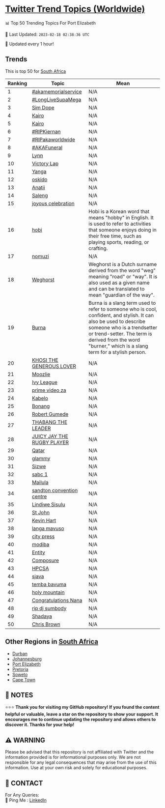[Twitter Trend Topics (Worldwide)](https://github.com/ErcinDedeoglu/Twitter-Trend-Topics)
==========


📊 Top 50 Trending Topics For Port Elizabeth

📆 Last Updated: `2023-02-18 02:38:36 UTC`

🔧 Updated every 1 hour!


## Trends

This is top 50 for [South Africa](</South Africa>)

| Ranking | Topic | Mean |
| ------- | ------------ | ------------ |
| 1 | [#akamemorialservice](http://twitter.com/search?q=%23akamemorialservice) | N/A |
| 2 | [#LongLiveSupaMega](http://twitter.com/search?q=%23LongLiveSupaMega) | N/A |
| 3 | [Sim Dope](http://twitter.com/search?q=Sim+Dope) | N/A |
| 4 | [Kairo](http://twitter.com/search?q=Kairo) | N/A |
| 5 | [Kairo](http://twitter.com/search?q=Kairo) | N/A |
| 6 | [#RIPKiernan](http://twitter.com/search?q=%23RIPKiernan) | N/A |
| 7 | [#RIPakaworldwide](http://twitter.com/search?q=%23RIPakaworldwide) | N/A |
| 8 | [#AKAFuneral](http://twitter.com/search?q=%23AKAFuneral) | N/A |
| 9 | [Lynn](http://twitter.com/search?q=Lynn) | N/A |
| 10 | [Victory Lap](http://twitter.com/search?q=Victory+Lap) | N/A |
| 11 | [Yanga](http://twitter.com/search?q=Yanga) | N/A |
| 12 | [oskido](http://twitter.com/search?q=oskido) | N/A |
| 13 | [Anatii](http://twitter.com/search?q=Anatii) | N/A |
| 14 | [Saleng](http://twitter.com/search?q=Saleng) | N/A |
| 15 | [joyous celebration](http://twitter.com/search?q=joyous+celebration) | N/A |
| 16 | [hobi](http://twitter.com/search?q=hobi) | Hobi is a Korean word that means "hobby" in English. It is used to refer to activities that someone enjoys doing in their free time, such as playing sports, reading, or crafting. |
| 17 | [nomuzi](http://twitter.com/search?q=nomuzi) | N/A |
| 18 | [Weghorst](http://twitter.com/search?q=Weghorst) | Weghorst is a Dutch surname derived from the word "weg" meaning "road" or "way". It is also used as a given name and can be translated to mean "guardian of the way". |
| 19 | [Burna](http://twitter.com/search?q=Burna) | Burna is a slang term used to refer to someone who is cool, confident, and stylish. It can also be used to describe someone who is a trendsetter or trend-setter. The term is derived from the word "burner," which is a slang term for a stylish person. |
| 20 | [KHOSI THE GENEROUS LOVER](http://twitter.com/search?q=KHOSI+THE+GENEROUS+LOVER) | N/A |
| 21 | [Moozlie](http://twitter.com/search?q=Moozlie) | N/A |
| 22 | [Ivy League](http://twitter.com/search?q=Ivy+League) | N/A |
| 23 | [prime video za](http://twitter.com/search?q=prime+video+za) | N/A |
| 24 | [Kabelo](http://twitter.com/search?q=Kabelo) | N/A |
| 25 | [Bonang](http://twitter.com/search?q=Bonang) | N/A |
| 26 | [Robert Gumede](http://twitter.com/search?q=Robert+Gumede) | N/A |
| 27 | [THABANG THE LEADER](http://twitter.com/search?q=THABANG+THE+LEADER) | N/A |
| 28 | [JUICY JAY THE RUGBY PLAYER](http://twitter.com/search?q=JUICY+JAY+THE+RUGBY+PLAYER) | N/A |
| 29 | [Qatar](http://twitter.com/search?q=Qatar) | N/A |
| 30 | [glammy](http://twitter.com/search?q=glammy) | N/A |
| 31 | [Sizwe](http://twitter.com/search?q=Sizwe) | N/A |
| 32 | [sabc 1](http://twitter.com/search?q=sabc+1) | N/A |
| 33 | [Mailula](http://twitter.com/search?q=Mailula) | N/A |
| 34 | [sandton convention centre](http://twitter.com/search?q=sandton+convention+centre) | N/A |
| 35 | [Lindiwe Sisulu](http://twitter.com/search?q=Lindiwe+Sisulu) | N/A |
| 36 | [St John](http://twitter.com/search?q=St+John) | N/A |
| 37 | [Kevin Hart](http://twitter.com/search?q=Kevin+Hart) | N/A |
| 38 | [langa mavuso](http://twitter.com/search?q=langa+mavuso) | N/A |
| 39 | [city press](http://twitter.com/search?q=city+press) | N/A |
| 40 | [modiba](http://twitter.com/search?q=modiba) | N/A |
| 41 | [Entity](http://twitter.com/search?q=Entity) | N/A |
| 42 | [Composure](http://twitter.com/search?q=Composure) | N/A |
| 43 | [HPCSA](http://twitter.com/search?q=HPCSA) | N/A |
| 44 | [sjava](http://twitter.com/search?q=sjava) | N/A |
| 45 | [temba bavuma](http://twitter.com/search?q=temba+bavuma) | N/A |
| 46 | [holy mountain](http://twitter.com/search?q=holy+mountain) | N/A |
| 47 | [Congratulations Nana](http://twitter.com/search?q=Congratulations+Nana) | N/A |
| 48 | [rip dj sumbody](http://twitter.com/search?q=rip+dj+sumbody) | N/A |
| 49 | [Shadaya](http://twitter.com/search?q=Shadaya) | N/A |
| 50 | [Chris Brown](http://twitter.com/search?q=Chris+Brown) | N/A |



## Other Regions in [South Africa](</South Africa>)

* [Durban](</South Africa/Durban.md>)
* [Johannesburg](</South Africa/Johannesburg.md>)
* [Port Elizabeth](</South Africa/Port Elizabeth.md>)
* [Pretoria](</South Africa/Pretoria.md>)
* [Soweto](</South Africa/Soweto.md>)
* [Cape Town](</South Africa/Cape Town.md>)



## 📝 NOTES

⭐⭐⭐ **Thank you for visiting my GitHub repository! If you found the content helpful or valuable, leave a star on the repository to show your support. It encourages me to continue updating the repository and allows others to discover it. Thanks for your help!**


## ⚠️ WARNING

Please be advised that this repository is not affiliated with Twitter and the information provided is for informational purposes only. We are not responsible for any legal consequences that may arise from the use of this information. Use at your own risk and solely for educational purposes.


## 📨 CONTACT

 For Any Queries:  
            🏓 Ping Me : [LinkedIn](https://www.linkedin.com/in/ercindedeoglu/)
